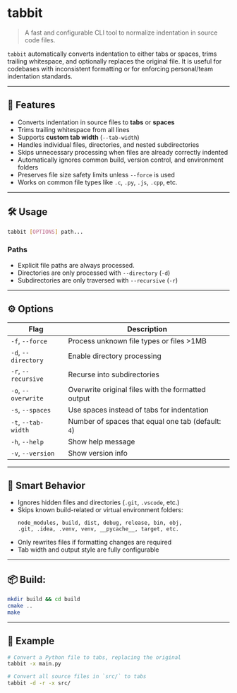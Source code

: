 
# tabbit

> A fast and configurable CLI tool to normalize indentation in source code files.

`tabbit` automatically converts indentation to either tabs or spaces, trims trailing whitespace, and optionally replaces the original file. It is useful for codebases with inconsistent formatting or for enforcing personal/team indentation standards.

---

## 🚀 Features

- Converts indentation in source files to **tabs** or **spaces**
- Trims trailing whitespace from all lines
- Supports **custom tab width** (`--tab-width`)
- Handles individual files, directories, and nested subdirectories
- Skips unnecessary processing when files are already correctly indented
- Automatically ignores common build, version control, and environment folders
- Preserves file size safety limits unless `--force` is used
- Works on common file types like `.c`, `.py`, `.js`, `.cpp`, etc.

---

## 🛠 Usage

```bash
tabbit [OPTIONS] path...
```

### Paths
- Explicit file paths are always processed.
- Directories are only processed with `--directory` (`-d`)
- Subdirectories are only traversed with `--recursive` (`-r`)

---

## ⚙️ Options

| Flag                 | Description                                              |
|----------------------|----------------------------------------------------------|
| `-f`, `--force`      | Process unknown file types or files >1MB                 |
| `-d`, `--directory`  | Enable directory processing                              |
| `-r`, `--recursive`  | Recurse into subdirectories                              |
| `-o`, `--overwrite`  | Overwrite original files with the formatted output       |
| `-s`, `--spaces`     | Use spaces instead of tabs for indentation               |
| `-t`, `--tab-width`  | Number of spaces that equal one tab (default: `4`)       |
| `-h`, `--help`       | Show help message                                        |
| `-v`, `--version`    | Show version info                                        |

---

## 🧠 Smart Behavior

- Ignores hidden files and directories (`.git`, `.vscode`, etc.)
- Skips known build-related or virtual environment folders:
  ```
  node_modules, build, dist, debug, release, bin, obj,
  .git, .idea, .venv, venv, __pycache__, target, etc.
  ```
- Only rewrites files if formatting changes are required
- Tab width and output style are fully configurable

---

## 📦 Build:

```bash
mkdir build && cd build
cmake ..
make
```

---

## 🧪 Example

```bash
# Convert a Python file to tabs, replacing the original
tabbit -x main.py

# Convert all source files in `src/` to tabs
tabbit -d -r -x src/
```

